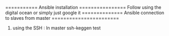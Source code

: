 =========== Ansible installation ================
Follow using the digital ocean or simply just google it
============== Ansible connection to slaves from master =======================
 1) using the SSH : In master ssh-keggen 
 test
